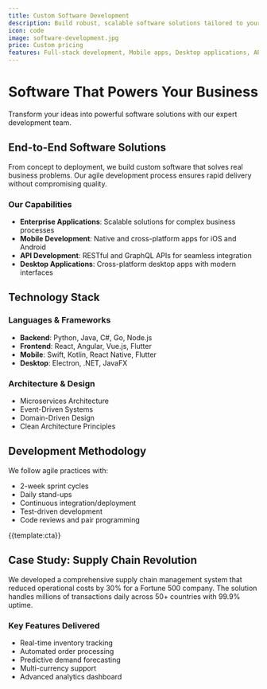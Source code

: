 ```yaml
---
title: Custom Software Development
description: Build robust, scalable software solutions tailored to your unique business requirements
icon: code
image: software-development.jpg
price: Custom pricing
features: Full-stack development, Mobile apps, Desktop applications, API development, Microservices, DevOps integration
---
```


# Software That Powers Your Business

Transform your ideas into powerful software solutions with our expert development team.

## End-to-End Software Solutions

From concept to deployment, we build custom software that solves real business problems. Our agile development process ensures rapid delivery without compromising quality.

### Our Capabilities

- **Enterprise Applications**: Scalable solutions for complex business processes
- **Mobile Development**: Native and cross-platform apps for iOS and Android
- **API Development**: RESTful and GraphQL APIs for seamless integration
- **Desktop Applications**: Cross-platform desktop apps with modern interfaces

## Technology Stack

### Languages & Frameworks

- **Backend**: Python, Java, C#, Go, Node.js
- **Frontend**: React, Angular, Vue.js, Flutter
- **Mobile**: Swift, Kotlin, React Native, Flutter
- **Desktop**: Electron, .NET, JavaFX

### Architecture & Design

- Microservices Architecture
- Event-Driven Systems
- Domain-Driven Design
- Clean Architecture Principles

## Development Methodology

We follow agile practices with:

- 2-week sprint cycles
- Daily stand-ups
- Continuous integration/deployment
- Test-driven development
- Code reviews and pair programming

{{template:cta}}

## Case Study: Supply Chain Revolution

We developed a comprehensive supply chain management system that reduced operational costs by 30% for a Fortune 500 company. The solution handles millions of transactions daily across 50+ countries with 99.9% uptime.

### Key Features Delivered

- Real-time inventory tracking
- Automated order processing
- Predictive demand forecasting
- Multi-currency support
- Advanced analytics dashboard
